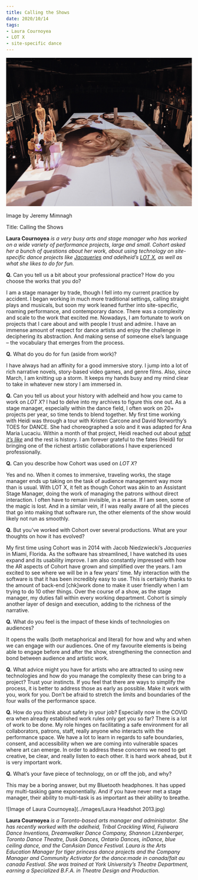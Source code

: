 ```yaml
---
title: Calling the Shows 
date: 2020/10/14 
tags:
- Laura Cournoyea
- LOT X
- site-specific dance
--- 
```



![still from LOT X](../images/_L9A1293.jpg)

Image by Jeremy Mimnagh

Title: Calling the Shows

**Laura Cournoyea** *is a very busy arts and stage manager who has worked on a wide variety of performance projects, large and small.  Cohort asked her a bunch of questions about her work, about using technology on site-specific dance projects like [Jacqueries](https://jqrs.org/) and adelheid’s [LOT X](https://adelheid.ca/lotx), as well as what she likes to do for fun.*


**Q.** Can you tell us a bit about your professional practice? How do you choose the works that you do?

I am a stage manager by trade, though I fell into my current practice by accident. I began working in much more traditional settings, calling straight plays and musicals, but soon my work leaned further into site-specific, roaming performance, and contemporary dance. There was a complexity and scale to the work that excited me. Nowadays, I am fortunate to work on projects that I care about and with people I trust and admire. I have an immense amount of respect for dance artists and enjoy the challenge in deciphering its abstraction. And making sense of someone else’s language – the vocabulary that emerges from the process. 

**Q.** What do you do for fun (aside from work)?

I have always had an affinity for a good immersive story. I jump into a lot of rich narrative novels, story-based video games, and genre films. Also, since March, I am knitting up a storm. It keeps my hands busy and my mind clear to take in whatever new story I am immersed in.

**Q.** Can you tell us about your history with adelheid and how you came to work on *LOT X*?
I had to delve into my archives to figure this one out. As a stage manager, especially within the dance field, I often work on 20+ projects per year, so time tends to blend together. My first time working with Heidi was through a tour with Kristen Carcone and David Norworthy’s TOES for DANCE. She had choreographed a solo and it was adapted for Ana Maria Lucaciu. Within a month of that project, Heidi reached out about [*what it’s like*](https://adelheid.ca/what-its-like) and the rest is history. I am forever grateful to the fates (Heidi) for bringing one of the richest artistic collaborations I have experienced professionally. 

**Q.** Can you describe how Cohort was used on *LOT X*?

Yes and no. When it comes to immersive, traveling works, the stage manager ends up taking on the task of audience management way more than is usual. With LOT X, it felt as though Cohort was akin to an Assistant Stage Manager, doing the work of managing the patrons without direct interaction. I often have to remain invisible, in a sense. If I am seen, some of the magic is lost. And in a similar vein, if I was really aware of all the pieces that go into making that software run, the other elements of the show would likely not run as smoothly.

**Q.** But you’ve worked with Cohort over several productions. What are your thoughts on how it has evolved?

My first time using Cohort was in 2014 with Jacob Niedzwiecki’s *Jacqueries* in Miami, Florida. As the software has streamlined, I have watched its uses expand and its usability improve. I am also constantly impressed with how the AR aspects of Cohort have grown and simplified over the years. I am excited to see where we will be in a few years’ time. 
My interaction with the software is that it has been incredibly easy to use. This is certainly thanks to the amount of back-end [chk]work done to make it user friendly when I am trying to do 10 other things. Over the course of a show, as the stage manager, my duties fall within every working department. Cohort is simply another layer of design and execution, adding to the richness of the narrative. 

**Q.** What do you feel is the impact of these kinds of technologies on audiences?

It opens the walls (both metaphorical and literal) for how and why and when we can engage with our audiences. One of my favourite elements is being able to engage before and after the show, strengthening the connection and bond between audience and artistic work. 

**Q.** What advice might you have for artists who are attracted to using new technologies and how do you manage the complexity these can bring to a project?
Trust your instincts. If you feel that there are ways to simplify the process, it is better to address those as early as possible. Make it work with you, work for you. Don’t be afraid to stretch the limits and boundaries of the four walls of the performance space.  

**Q.** How do you think about safety in your job? Especially now in the COVID era when already established work rules only get you so far?
There is a lot of work to be done. My role hinges on facilitating a safe environment for all collaborators, patrons, staff, really anyone who interacts with the performance space. We have a lot to learn in regards to safe boundaries, consent, and accessibility when we are coming into vulnerable spaces where art can emerge. In order to address these concerns we need to get creative, be clear, and really listen to each other. It is hard work ahead, but it is very important work.

**Q.** What’s your fave piece of technology, on or off the job, and why?
 
This may be a boring answer, but my Bluetooth headphones. It has upped my multi-tasking game exponentially. And if you have never met a stage manager, their ability to multi-task is as important as their ability to breathe. 
 
![Image of Laura Cournoyea](../images/Laura Headshot 2013.jpg)
 
**Laura Cournoyea** *is a Toronto-based arts manager and administrator. She has recently worked with the adelheid, Tribal Crackling Wind, Fujiwara Dance Inventions, Dreamwalker Dance Company, Shannon Litzenberger, Toronto Dance Theatre, Dusk Dances, Ontario Dances, inDance, blue ceiling dance, and the CanAsian Dance Festival. Laura is the Arts Education Manager for tiger princess dance projects and the Company Manager and Community Activator for the dance:made in canada/fait au canada Festival. She was trained at York University’s Theatre Department, earning a Specialized B.F.A. in Theatre Design and Production.*

